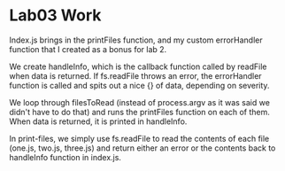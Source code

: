 # Lab03 Work

Index.js brings in the printFiles function, and my custom errorHandler function that I created as a bonus for lab 2.

We create handleInfo, which is the callback function called by readFile when data is returned. If fs.readFile throws an error, the errorHandler function is called and spits out a nice {} of data, depending on severity.

We loop through filesToRead (instead of process.argv as it was said we didn't have to do that) and runs the printFiles function on each of them. When data is returned, it is printed in handleInfo.

In print-files, we simply use fs.readFile to read the contents of each file (one.js, two.js, three.js) and return either an error or the contents back to handleInfo function in index.js.